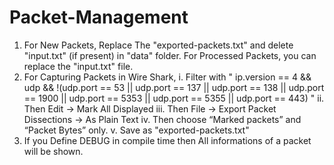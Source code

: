 # Packet-Management
1. For New Packets, Replace The "exported-packets.txt" and delete "input.txt" (if present) in "data" folder. 
	For Processed Packets, you can replace the "input.txt" file.
2. For Capturing Packets in Wire Shark,
	i. Filter with " ip.version == 4 && udp && !(udp.port == 53 || udp.port == 137 || udp.port == 138 || udp.port == 1900 || udp.port == 5353 || udp.port == 5355 || udp.port == 443) "
	ii. Then Edit -> Mark All Displayed
	iii. Then File -> Export Packet Dissections -> As Plain Text
	iv. Then choose “Marked packets” and “Packet Bytes” only.
	v. Save as "exported-packets.txt"
3. If you Define DEBUG in compile time then All informations of a packet will be shown.

